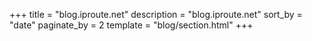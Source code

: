 +++
title = "blog.iproute.net"
description = "blog.iproute.net"
sort_by = "date"
paginate_by = 2
template = "blog/section.html"
+++
